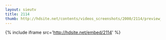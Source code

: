 ```yaml
---
layout: sieutv
title: 2114
thumb: http://hdsite.net/contents/videos_screenshots/2000/2114/preview_360p.mp4.jpg
---
```

{% include iframe src='http://hdsite.net/embed/2114' %}
 
